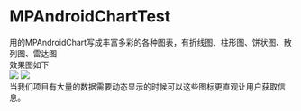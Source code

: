 # MPAndroidChartTest
用的MPAndroidChart写成丰富多彩的各种图表，有折线图、柱形图、饼状图、散列图、雷达图</br>
效果图如下</br>
![](https://github.com/changechenyu/MPAndroidChartTest/blob/master/app/src/main/res/drawable/MPAndroidChart3.gif) 
![](https://github.com/changechenyu/MPAndroidChartTest/blob/master/app/src/main/res/drawable/MPAndroidChart3.gif)</br>
当我们项目有大量的数据需要动态显示的时候可以这些图标更直观让用户获取信息。
